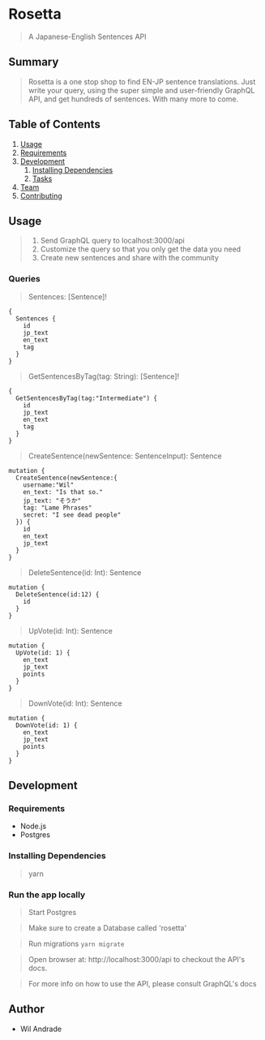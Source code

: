 # Rosetta #
> A Japanese-English Sentences API

## Summary ##
  > Rosetta is a one stop shop to find EN-JP sentence translations. Just write your query, using the super simple and user-friendly GraphQL API, and get hundreds of sentences. With many more to come.

## Table of Contents

1. [Usage](#Usage)
1. [Requirements](#requirements)
1. [Development](#development)
    1. [Installing Dependencies](#installing-dependencies)
    1. [Tasks](#tasks)
1. [Team](#team)
1. [Contributing](#contributing)

## Usage

> 1) Send GraphQL query to localhost:3000/api
> 2) Customize the query so that you only get the data you need
> 3) Create new sentences and share with the community

### Queries
> Sentences: [Sentence]!
```
{
  Sentences {
    id
    jp_text
    en_text
    tag
  }
}

```
> GetSentencesByTag(tag: String): [Sentence]!
```
{
  GetSentencesByTag(tag:"Intermediate") {
    id
    jp_text
    en_text
    tag
  }
}
```
> CreateSentence(newSentence: SentenceInput): Sentence
```
mutation {
  CreateSentence(newSentence:{
    username:"Wil"
    en_text: "Is that so."
    jp_text: "そうか"
    tag: "Lame Phrases"
    secret: "I see dead people"
  }) {
    id
    en_text
    jp_text
  }
}
```
> DeleteSentence(id: Int): Sentence
```
mutation {
  DeleteSentence(id:12) {
    id
  }
}
```
> UpVote(id: Int): Sentence
```
mutation {
  UpVote(id: 1) {
    en_text
    jp_text
    points
  }
}
```
> DownVote(id: Int): Sentence
```
mutation {
  DownVote(id: 1) {
    en_text
    jp_text
    points
  }
}
```


## Development

### Requirements

- Node.js
- Postgres

### Installing Dependencies

> yarn 


### Run the app locally

>Start Postgres

>Make sure to create a Database called 'rosetta'

> Run migrations
```yarn migrate```

> Open browser at: http://localhost:3000/api to checkout the API's docs. 

> For more info on how to use the API, please consult GraphQL's docs

## Author

  - Wil Andrade

